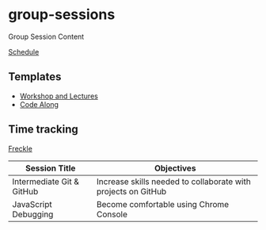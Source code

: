 # group-sessions
Group Session Content

[Schedule](https://calendar.google.com/calendar/embed?src=trybloc.com_i5t1tar57qjrj81f95ah5dosr4%40group.calendar.google.com)

## Templates
- [Workshop and Lectures](https://docs.google.com/document/d/1dA9EHBEI2HlcLNGuikc66ABY2C6C3XfHGvfTosqyTWg/edit#heading=h.a3cjlstkk3ij)
- [Code Along](https://docs.google.com/document/d/1XvctQgvAmwVPsYKn6AEe_8E7AreU4Hx9ZyrnNZwBOHY/edit)

## Time tracking
[Freckle](https://blocinc.letsfreckle.com/)

|Session Title|Objectives|
|-|-|
|Intermediate Git & GitHub|Increase skills needed to collaborate with projects on GitHub|
|JavaScript Debugging|Become comfortable using Chrome Console|

